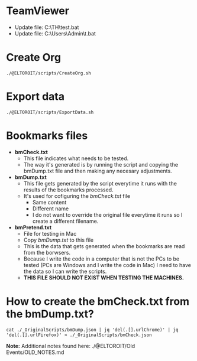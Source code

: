 # TeamViewer

-   Update file: C:\TH\test.bat
-   Update file: C:\Users\Admin\t.bat

# Create Org

```
./@ELTOROIT/scripts/CreateOrg.sh
```

# Export data

```
./@ELTOROIT/scripts/ExportData.sh
```

# Bookmarks files

-   **bmCheck.txt**
    -   This file indicates what needs to be tested.
    -   The way it's generated is by running the script and copying the bmDump.txt file and then making any necesary adjustments.
-   **bmDump.txt**
    -   This file gets generated by the script everytime it runs with the results of the bookmarks processed.
    -   It's used for cofiguring the _bmCheck.txt_ file
        -   Same content
        -   Different name
        -   I do not want to override the original file everytime it runs so I create a different filename.
-   **bmPretend.txt**
    -   File for testing in Mac
    -   Copy _bmDump.txt_ to this file
    -   This is the data that gets generated when the bookmarks are read from the borwsers.
    -   Because I write the code in a computer that is not the PCs to be tested (PCs are Windows and I write the code in Mac) I need to have the data so I can write the scripts.
    -   **THIS FILE SHOULD NOT EXIST WHEN TESTING THE MACHINES.**

# How to create the bmCheck.txt from the bmDump.txt?

```
cat ./_OriginalScripts/bmDump.json | jq 'del(.[].urlChrome)' | jq 'del(.[].urlFirefox)' > ./_OriginalScripts/bmCheck.json
```

**Note:** Additional notes found here: ./@ELTOROIT/Old Events/OLD_NOTES.md

